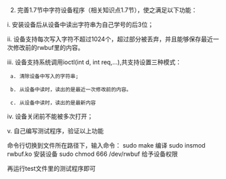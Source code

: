 2. 完善1.7节中字符设备程序（相关知识点1.7节），使之满足以下功能：

i. 安装设备后从设备中读出字符串为自己学号的后3位；

 ii.  设备支持每次写入字符不超过1024个，超过部分被丢弃，并且能够保存最近一次修改前的rwbuf里的内容。

 iii. 设备支持系统调用ioctl(int d, int req,…),共支持设置三种模式：

     a. 清除设备中写入的字符串; 

     b. 从设备中读时，读出的是最近一次修改前的内容。 

     c. 从设备中读时，读出的是最新内容

 iv. 设备关闭前不能被多次打开；

 v. 自己编写测试程序，验证以上功能


命令行切换到文件所在路径下，输入命令：
sudo make 编译
sudo insmod rwbuf.ko 安装设备
sudo chmod 666 /dev/rwbuf 给予设备权限

再运行test文件里的测试程序即可
